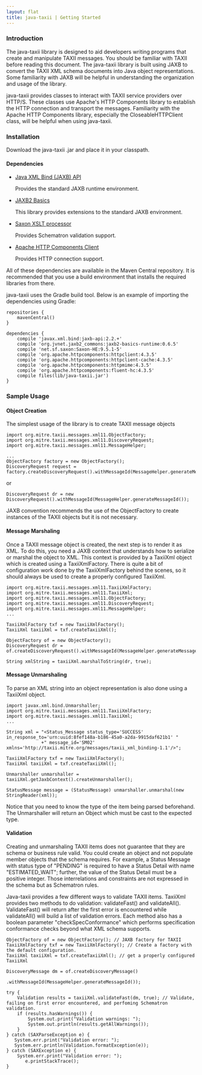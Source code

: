 ```yaml
---
layout: flat
title: java-taxii | Getting Started
---
```


### Introduction
The java-taxii library is designed to aid developers writing programs that create and manipulate TAXII messages.
You should be familiar with TAXII before reading this document. The java-taxii library is built using JAXB to 
convert the TAXII XML schema documents into Java object representations. Some familiarity with JAXB will be helpful
in understanding the organization and usage of the library.

java-taxii provides classes to interact with TAXII service providers over HTTP/S. These classes use
Apache's HTTP Components library to establish the HTTP connection and transport the messages. Familiarity with
the Apache HTTP Components library, especially the CloseableHTTPClient class, will be helpful when using java-taxii.

### Installation
Download the java-taxii .jar and place it in your classpath.

#### Dependencies

* <a href="https://jaxb.java.net">Java XML Bind (JAXB) API</a>

    Provides the standard JAXB runtime environment.

* <a href="http://confluence.highsource.org/display/J2B/Home">JAXB2 Basics</a>
    
    This library provides extensions to the standard JAXB environment.

* <a href="http://saxon.sourceforge.net">Saxon XSLT processor</a>

    Provides Schematron validation support.

* <a href="http://hc.apache.org/httpcomponents-client-ga/index.html">Apache HTTP Components Client</a>

    Provides HTTP connection support.

All of these dependencies are available in the Maven Central repository. It is recommended that you use
a build environment that installs the required libraries from there.

java-taxii uses the Gradle build tool. Below is an example of importing the dependencies using Gradle:

    repositories {
        mavenCentral()
    }

    dependencies {
        compile 'javax.xml.bind:jaxb-api:2.2.+'
        compile 'org.jvnet.jaxb2_commons:jaxb2-basics-runtime:0.6.5'
        compile 'net.sf.saxon:Saxon-HE:9.5.1-5'
        compile 'org.apache.httpcomponents:httpclient:4.3.5'
        compile 'org.apache.httpcomponents:httpclient-cache:4.3.5'
        compile 'org.apache.httpcomponents:httpmime:4.3.5'
        compile 'org.apache.httpcomponents:fluent-hc:4.3.5'    
        compile files(lib/java-taxii.jar')
    }

### Sample Usage

#### Object Creation
The simplest usage of the library is to create TAXII message objects

    import org.mitre.taxii.messages.xml11.ObjectFactory;
    import org.mitre.taxii.messages.xml11.DiscoveryRequest;
    import org.mitre.taxii.messages.xml11.MessageHelper;

    ...
    ObjectFactory factory = new ObjectFactory();
    DiscoveryRequest request = factory.createDiscoveryRequest().withMessageId(MessageHelper.generateMessageId());

or 

    DiscoveryRequest dr = new DiscoveryRequest().withMessageId(MessageHelper.generateMessageId());

JAXB convention recommends the use of the ObjectFactory to create instances of the TAXII objects but it is not necessary.

#### Message Marshaling
Once a TAXII message object is created, the next step is to render it as XML. To do this, you need a JAXB context that
understands how to serialize or marshal the object to XML. This context is provided by a TaxiiXml object which is created
using a TaxiiXmlFactory. There is quite a bit of configuration work done by the TaxiiXmlFactory behind the scenes, so it should
always be used to create a properly configured TaxiiXml.

    import org.mitre.taxii.messages.xml11.TaxiiXmlFactory;
    import org.mitre.taxii.messages.xml11.TaxiiXml;
    import org.mitre.taxii.messages.xml11.ObjectFactory;
    import org.mitre.taxii.messages.xml11.DiscoveryRequest;
    import org.mitre.taxii.messages.xml11.MessageHelper;
    ...

    TaxiiXmlFactory txf = new TaxiiXmlFactory();
    TaxiiXml taxiiXml = txf.createTaxiiXml();

    ObjectFactory of = new ObjectFactory();
    DiscoveryRequest dr = of.createDiscoveryRequest().withMessageId(MessageHelper.generateMessageId());

    String xmlString = taxiiXml.marshalToString(dr, true);

#### Message Unmarshaling
To parse an XML string into an object representation is also done using a TaxiiXml object.

    import javax.xml.bind.Unmarshaller;
    import org.mitre.taxii.messages.xml11.TaxiiXmlFactory;
    import org.mitre.taxii.messages.xml11.TaxiiXml;
    ...

    String xml = "<Status_Message status_type='SUCCESS' in_response_to='urn:uuid:8fef148a-b186-45a0-a2da-9915daf621b1' "
                 +" message_id='SM02' xmlns='http://taxii.mitre.org/messages/taxii_xml_binding-1.1'/>";

    TaxiiXmlFactory txf = new TaxiiXmlFactory();
    TaxiiXml taxiiXml = txf.createTaxiiXml();

    Unmarshaller unmarshaller = taxiiXml.getJaxbContext().createUnmarshaller();

    StatusMessage message = (StatusMessage) unmarshaller.unmarshal(new StringReader(xml));

Notice that you need to know the type of the item being parsed beforehand. The Unmarshaller will return an Object which 
must be cast to the expected type.

#### Validation
Creating and unmarshaling TAXII items does not guarantee that they are schema or business rule valid. You could create an
object and not populate member objects that the schema requires. For example, a Status Message with status type of "PENDING"
is required to have a Status Detail with name "ESTIMATED_WAIT"; further, the value of the Status Detail must be a positive
integer. Those interrelations and constraints are not expressed in the schema but as Schematron rules.

Java-taxii provides a few different ways to validate TAXII items. TaxiiXml provides two methods to do validation: validateFast() and 
validateAll(). ValidateFast() will return after the first error is encountered while validateAll() will build a list of validation errors.
Each method also has a boolean parameter "checkSpecConformance" which performs specification conformance checks beyond what XML schema supports.

    ObjectFactory of = new ObjectFactory(); // JAXB factory for TAXII 
    TaxiiXmlFactory txf = new TaxiiXmlFactory(); // Create a factory with the default configuration.
    TaxiiXml taxiiXml = txf.createTaxiiXml(); // get a properly configured TaxiiXml
  
    DiscoveryMessage dm = of.createDiscoveryMessage()
                            .withMessageId(MessageHelper.generateMessageId());

    try {
        Validation results = taxiiXml.validateFast(dm, true); // Validate, failing on first error encountered, and perfoming Schematron validation.
        if (results.hasWarnings()) {
            System.out.print("Validation warnings: ");
            System.out.println(results.getAllWarnings());
        }
    } catch (SAXParseException e) {
       System.err.print("Validation error: ");
       System.err.println(Validation.formatException(e));
    } catch (SAXException e) {
        System.err.print("Validation error: ");
           e.printStackTrace();
    }
